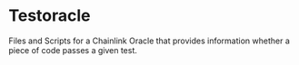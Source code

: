 # Testoracle
Files and Scripts for a Chainlink Oracle that provides information whether a piece of code passes a given test.
